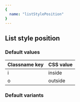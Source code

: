 ```yaml
---
{
  name: "listStylePosition"
}
---
```


## List style position

### Default values
<!-- defaults.values.start -->
|Classname key|CSS value|
|-------------|---------|
|i            |inside   |
|o            |outside  |

<!-- defaults.values.end -->


### Default variants
<!-- defaults.variants.start -->

<!-- defaults.variants.end -->

